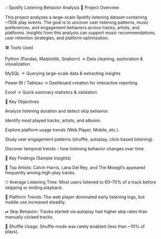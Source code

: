 🎶 Spotify Listening Behavior Analysis 📌 Project Overview

This project analyzes a large-scale Spotify listening dataset containing ~150k play events. The goal is to uncover user listening patterns, music preferences, and engagement behaviors across tracks, artists, and platforms. Insights from this analysis can support music recommendations, user retention strategies, and platform optimization.



🛠 Tools Used

Python (Pandas, Matplotlib, Seaborn) → Data cleaning, exploration & visualization

MySQL → Querying large-scale data & extracting insights

Power BI / Tableau → Dashboard creation for interactive reporting

Excel → Quick summary statistics & validation


🎯 Key Objectives

Analyze listening duration and detect skip behavior.

Identify most played tracks, artists, and albums.

Explore platform usage trends (Web Player, Mobile, etc.).

Study user engagement patterns (shuffle, autoplay, click-based listening).

Discover temporal trends – how listening behavior changes over time.


🔑 Key Findings (Sample Insights)

🎵 Top Artists: Calvin Harris, Lana Del Rey, and The Mowgli’s appeared frequently among high-play tracks.

⏱ Average Listening Time: Most users listened to 60–70% of a track before skipping or ending playback.

📱 Platform Trends: The web player dominated early listening logs, but mobile use increased steadily.

⏯ Skip Behavior: Tracks started via autoplay had higher skip rates than manually clicked tracks.

🔄 Shuffle Usage: Shuffle mode was rarely enabled (less than ~10% of plays).
